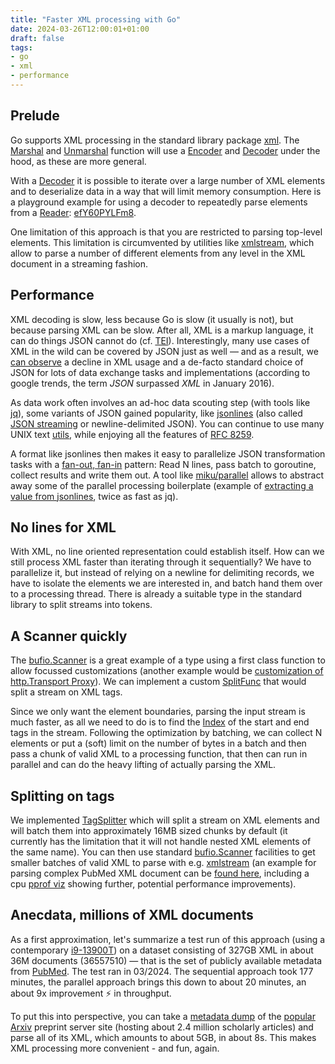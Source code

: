 ```yaml
---
title: "Faster XML processing with Go"
date: 2024-03-26T12:00:01+01:00
draft: false
tags:
- go
- xml
- performance
---
```


## Prelude

Go supports XML processing in the standard library package
[xml](https://pkg.go.dev/encoding/xml). The [Marshal](https://pkg.go.dev/encoding/xml#Marshal) and [Unmarshal](https://pkg.go.dev/encoding/xml#Unmarshal)
function will use a [Encoder](https://pkg.go.dev/encoding/xml#Encoder) and [Decoder](https://pkg.go.dev/encoding/xml#Decoder) under the hood, as these are more general.

With a [Decoder](https://pkg.go.dev/encoding/xml#Decoder) it is possible to iterate over a large number of XML
elements and to deserialize data in a way that will limit memory consumption.
Here is a playground example for using a decoder to repeatedly parse elements
from a [Reader](https://pkg.go.dev/io#Reader): [efY60PYLFm8](https://go.dev/play/p/efY60PYLFm8).

One limitation of this approach is that you are restricted to parsing top-level
elements. This limitation is circumvented by utilities like
[xmlstream](https://github.com/miku/xmlstream), which allow to parse a number
of different elements from any level in the XML document in a streaming
fashion.

## Performance

XML decoding is slow, less because Go is slow (it usually is not), but because
parsing XML can be slow. After all, XML is a markup language, it can do things JSON cannot
do (cf. [TEI](https://tei-c.org/)). Interestingly, many use cases of XML in the
wild can be covered by JSON just as well &mdash; and as a result, we [can
observe](https://trends.google.com/trends/explore?date=all&q=xml,json&hl=en-GB)
a decline in XML usage and a de-facto standard choice of JSON for lots of data
exchange tasks and implementations (according to google trends, the term *JSON* surpassed
*XML* in January 2016).

As data work often involves an ad-hoc data scouting step (with tools like
[jq](https://stedolan.github.io/jq/)), some variants of JSON gained popularity,
like [jsonlines](https://jsonlines.org/) (also called [JSON
streaming](https://en.wikipedia.org/wiki/JSON_streaming) or newline-delimited
JSON). You can continue to use many UNIX text
[utils](https://developer.ibm.com/articles/au-unixtext/), while enjoying all
the features of [RFC 8259](https://datatracker.ietf.org/doc/html/rfc8259).

A format like jsonlines then makes it easy to parallelize JSON transformation
tasks with a [fan-out, fan-in](https://go.dev/blog/pipelines#fan-out-fan-in)
pattern: Read N lines, pass batch to goroutine, collect results and write them
out. A tool like [miku/parallel]() allows to abstract away some of the parallel
processing boilerplate (example of [extracting a value from
jsonlines](https://github.com/miku/parallel/blob/27272f36538b21baa3256ec2e9487cca73d20628/examples/extract/extract.go#L1-L59),
twice as fast as jq).

## No lines for XML

With XML, no line oriented representation could establish itself. How can we
still process XML faster than iterating through it sequentially? We have to
parallelize it, but instead of relying on a newline for delimiting records, we
have to isolate the elements we are interested in, and batch hand
them over to a processing thread. There is already a suitable type in the
standard library to split streams into tokens.

## A Scanner quickly

The [bufio.Scanner](https://pkg.go.dev/bufio#Scanner) is a great example of a
type using a first class function to allow focussed customizations (another
example would be [customization of http.Transport
Proxy](https://github.com/miku/httpgetaway/blob/master/ProxyIntro.md#customizing-httptransport-proxy)).
We can implement a custom [SplitFunc](https://pkg.go.dev/bufio#SplitFunc) that
would split a stream on XML tags.

Since we only want the element boundaries, parsing the input stream is much
faster, as all we need to do is to find the
[Index](https://pkg.go.dev/bytes#Index) of the start and end tags in the
stream. Following the optimization by batching, we can collect N elements or
put a (soft) limit on the number of bytes in a batch and then pass a chunk of
valid XML to a processing function, that then can run in parallel and can do
the heavy lifting of actually parsing the XML.

## Splitting on tags

We implemented
[TagSplitter](https://github.com/miku/parallel/blob/27272f36538b21baa3256ec2e9487cca73d20628/record/split.go#L29-L56)
which will split a stream on XML elements and will batch them into
approximately 16MB sized chunks by default (it currently has the limitation
that it will not handle nested XML elements of the same name). You can then use
standard [bufio.Scanner](https://pkg.go.dev/bufio#example-Scanner-Custom)
facilities to get smaller batches of valid XML to parse with e.g.
[xmlstream](https://github.com/miku/xmlstream) (an example for parsing complex
PubMed XML document can be [found
here](https://github.com/miku/parallel/blob/27272f36538b21baa3256ec2e9487cca73d20628/examples/xmlstream/main.go#L36-L67),
including a cpu [pprof
viz](https://raw.githubusercontent.com/miku/parallel/master/examples/xmlstream/cpu.png)
showing further, potential performance improvements).

## Anecdata, millions of XML documents

As a first approximation, let's summarize a test run of this approach (using a
contemporary
[i9-13900T](https://www.intel.com/content/www/us/en/products/sku/230498/intel-core-i913900t-processor-36m-cache-up-to-5-30-ghz/specifications.html))
on a dataset consisting of 327GB XML in about 36M documents (36557510) &mdash; that
is the set of publicly available metadata from
[PubMed](https://pubmed.ncbi.nlm.nih.gov/). The test ran in 03/2024. The
sequential approach took 177 minutes, the parallel approach brings this down to
about 20 minutes, an about 9x improvement ⚡ in throughput.

To put this into perspective, you can take a [metadata
dump](https://academia.stackexchange.com/questions/38969/getting-a-dump-of-arxiv-metadata)
of the [popular](https://info.arxiv.org/help/stats/2021_by_area/index.html) [Arxiv](https://arxiv.org/) preprint server site (hosting about 2.4
million scholarly articles) and parse all of its XML, which amounts to about
5GB, in about 8s. This makes XML processing more convenient - and fun, again.

